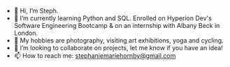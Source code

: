 - 👋 Hi, I’m Steph.
- 🌱 I’m currently learning Python and SQL. Enrolled on Hyperion Dev's Software Engineering Bootcamp & on an internship with Albany Beck in London.
- 👀 My hobbies are photography, visiting art exhibitions, yoga and cycling.
- 💞️ I’m looking to collaborate on projects, let me know if you have an idea!
- 📫 How to reach me: stephaniemariehornby@gmail.com

<!---
StephMarieH/StephMarieH is a ✨ special ✨ repository because its `README.md` (this file) appears on your GitHub profile.
You can click the Preview link to take a look at your changes.
--->
